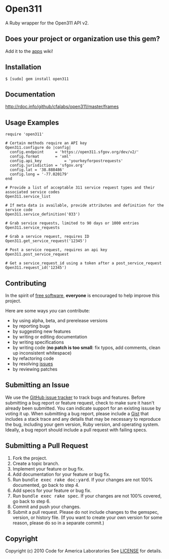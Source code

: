 Open311
=======
A Ruby wrapper for the Open311 API v2.

Does your project or organization use this gem?
------------------------------------------
Add it to the [apps](http://github.com/cfalabs/open311/wiki/apps) wiki!

Installation
------------
    $ [sudo] gem install open311

Documentation
-------------
<http://rdoc.info/github/cfalabs/open311/master/frames>

Usage Examples
--------------
    require 'open311'
    
    # Certain methods require an API key
    Open311.configure do |config|
      config.endpoint     = 'https://open311.sfgov.org/dev/v2/'
      config.format       = 'xml'
      config.api_key          = 'yourkeyforpostrequests'      
      config.jurisdiction = 'sfgov.org'
      config.lat = '38.888486'
      config.long = '-77.020179'      
    end
    
    # Provide a list of acceptable 311 service request types and their associated service codes
    Open311.service_list
    
    # If meta data is available, provide attributes and definition for the service code
    Open311.service_definition('033')
    
    # Grab service requests, limited to 90 days or 1000 entries
    Open311.service_requests
    
    # Grab a service request, requires ID
    Open311.get_service_request('12345')
        
    # Post a service request, requires an api key
    Open311.post_service_request
    
    # Get a service_request_id using a token after a post_service_request
    Open311.request_id('12345')
    
Contributing
------------
In the spirit of [free software](http://www.fsf.org/licensing/essays/free-sw.html), **everyone** is encouraged to help improve this project.

Here are some ways *you* can contribute:

* by using alpha, beta, and prerelease versions
* by reporting bugs
* by suggesting new features
* by writing or editing documentation
* by writing specifications
* by writing code (**no patch is too small**: fix typos, add comments, clean up inconsistent whitespace)
* by refactoring code
* by resolving [issues](http://github.com/cfalabs/open311/issues)
* by reviewing patches

Submitting an Issue
-------------------
We use the [GitHub issue tracker](http://github.com/cfalabs/open311/issues) to track bugs and
features. Before submitting a bug report or feature request, check to make sure it hasn't already
been submitted. You can indicate support for an existing issuse by voting it up. When submitting a
bug report, please include a [Gist](http://gist.github.com/) that includes a stack trace and any
details that may be necessary to reproduce the bug, including your gem version, Ruby version, and
operating system. Ideally, a bug report should include a pull request with failing specs.

Submitting a Pull Request
-------------------------
1. Fork the project.
2. Create a topic branch.
3. Implement your feature or bug fix.
4. Add documentation for your feature or bug fix.
5. Run <tt>bundle exec rake doc:yard</tt>. If your changes are not 100% documented, go back to step 4.
6. Add specs for your feature or bug fix.
7. Run <tt>bundle exec rake spec</tt>. If your changes are not 100% covered, go back to step 6.
8. Commit and push your changes.
9. Submit a pull request. Please do not include changes to the gemspec, version, or history file. (If you want to create your own version for some reason, please do so in a separate commit.)

Copyright
---------
Copyright (c) 2010 Code for America Laboratories
See [LICENSE](https://github.com/cfalabs/open311/blob/master/LICENSE.mkd) for details.
